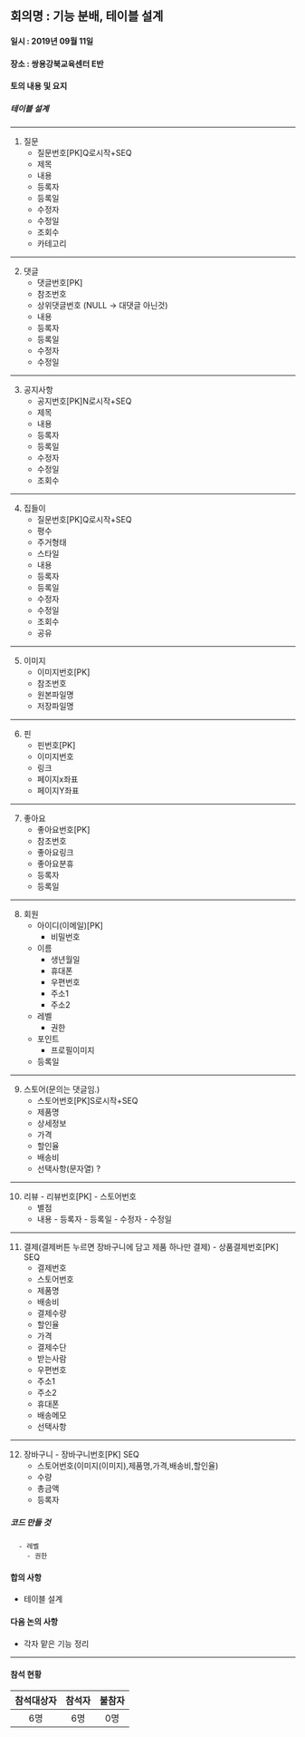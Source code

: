 ## 회의명 : 기능 분배, 테이블 설계

#### 일시 : 2019년 09월 11일

#### 장소 : 쌍용강북교육센터 E반

#### 토의 내용 및 요지

##### 테이블 설계
---
   1. 질문
      - 질문번호[PK]Q로시작+SEQ
      - 제목
      - 내용
      - 등록자
      - 등록일
      - 수정자
      - 수정일
      - 조회수
      - 카테고리
---   
   2. 댓글
      - 댓글번호[PK]
      - 참조번호
      - 상위댓글번호 (NULL -> 대댓글 아닌것)
  	  - 내용
      - 등록자
      - 등록일
      - 수정자
      - 수정일
---   
   3. 공지사항
      - 공지번호[PK]N로시작+SEQ
      - 제목
      - 내용
      - 등록자
      - 등록일
      - 수정자
      - 수정일
      - 조회수
 ---  
   4. 집들이
      - 질문번호[PK]Q로시작+SEQ
      - 평수
      - 주거형태
      - 스타일
      - 내용
      - 등록자
      - 등록일
      - 수정자
      - 수정일
      - 조회수
      - 공유
 ---  
   5. 이미지
      - 이미지번호[PK]
      - 참조번호
      - 원본파일명
      - 저장파일명
---   
   6. 핀
      - 핀번호[PK]
      - 이미지번호
      - 링크
      - 페이지x좌표
      - 페이지Y좌표
 ---  
   7. 좋아요
      - 좋아요번호[PK]
      - 참조번호
      - 좋아요링크
      - 좋아요분휴
      - 등록자
      - 등록일
---
   8. 회원
      - 아이디(이메일)[PK]
	    - 비밀번호
      - 이름
	    - 생년월일
	    - 휴대폰
	    - 우편번호
	    - 주소1
	    - 주소2
      - 레벨
	    - 권한
      - 포인트
	    - 프로필이미지
      - 등록일
 ---  
   9. 스토어(문의는 댓글임.)
      - 스토어번호[PK]S로시작+SEQ
      - 제품명
  	  - 상세정보
  	  - 가격
  	  - 할인율
  	  - 배송비
  	  - 선택사항(문자열) ?
---
   10. 리뷰
      - 리뷰번호[PK]
      - 스토어번호
	    - 별점
	    - 내용
      - 등록자
      - 등록일
      - 수정자
      - 수정일
---	  
   11. 결제(결제버튼 누르면 장바구니에 담고 제품 하나만 결제)
      - 상품결제번호[PK] SEQ
	    - 결제번호
	    - 스토어번호
	    - 제품명
	    - 배송비
	    - 결제수량
	    - 할인율
	    - 가격
	    - 결제수단
	    - 받는사람
	    - 우편번호
	    - 주소1
	    - 주소2
	    - 휴대폰
	    - 배송메모
	    - 선택사항
---	  
   12. 장바구니
      - 장바구니번호[PK] SEQ
	    - 스토어번호(이미지(이미지),제품명,가격,배송비,할인율)
	    - 수량
	    - 총금액
	    - 등록자
   
##### 코드 만들 것
      - 레벨
	    - 권한

#### 합의 사항
   + 테이블 설계 
 
#### 다음 논의 사항
   + 각자 맡은 기능 정리

---
#### 참석 현황
| 참석대상자 | 참석자 | 불참자 |
|:--------:|:--------:|:--------:|
| 6명 | 6명 | 0명 |
